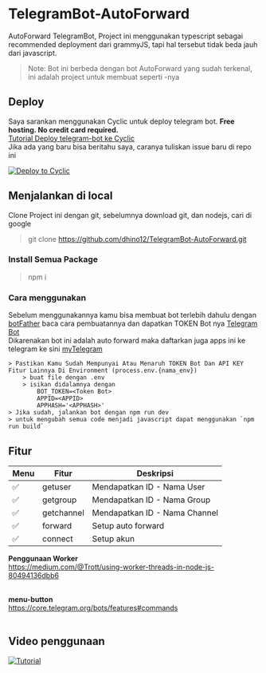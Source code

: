 # TelegramBot-AutoForward
AutoForward TelegramBot, Project ini menggunakan typescript sebagai recommended deployment dari grammyJS, tapi hal tersebut tidak beda jauh dari javascript.

> Note: Bot ini berbeda dengan bot AutoForward yang sudah terkenal, ini adalah project untuk membuat seperti -nya

## Deploy
Saya sarankan menggunakan Cyclic untuk deploy telegram bot. **Free hosting. No credit card required.** \
[Tutorial Deploy telegram-bot ke Cyclic](https://www.cyclic.sh/posts/how-to-build-a-telegram-bot/) \
Jika ada yang baru bisa beritahu saya, caranya tuliskan issue baru di repo ini

[![Deploy to Cyclic](https://deploy.cyclic.sh/button.svg)](https://deploy.cyclic.sh/Neilwales/TelegramBot-AutoForward)

## Menjalankan di local
Clone Project ini dengan git, sebelumnya download git, dan nodejs, cari di google

> git clone https://github.com/dhino12/TelegramBot-AutoForward.git

### Install Semua Package
> npm i

### Cara menggunakan
Sebelum menggunakannya kamu bisa membuat bot terlebih dahulu dengan [botFather](https://t.me/botfather) baca cara pembuatannya dan dapatkan TOKEN Bot nya [Telegram Bot](https://core.telegram.org/bots#how-do-i-create-a-bot) <br>
Dikarenakan bot ini adalah auto forward maka daftarkan juga apps ini ke telegram ke sini [myTelegram](https://my.telegram.org/auth)
```
> Pastikan Kamu Sudah Mempunyai Atau Menaruh TOKEN Bot Dan API KEY Fitur Lainnya Di Environment (process.env.{nama_env})
    > buat file dengan .env
    > isikan didalamnya dengan
        BOT_TOKEN=<Token Bot>
        APPID=<APPID>
        APPHASH='<APPHASH>'
> Jika sudah, jalankan bot dengan npm run dev
> untuk mengubah semua code menjadi javascript dapat menggunakan `npm run build`
```

## Fitur

| Menu      | Fitur             | Deskripsi                   |
| --------- | ----------------- | --------------------------- |
| ✅        | getuser           | Mendapatkan ID - Nama User  |
| ✅        | getgroup          | Mendapatkan ID - Nama Group |
| ✅        | getchannel        | Mendapatkan ID - Nama Channel |
| ✅        | forward           | Setup auto forward          |
| ✅        | connect           | Setup akun                  |

**Penggunaan Worker** <br>
https://medium.com/@Trott/using-worker-threads-in-node-js-80494136dbb6
<br><br>

**menu-button** <br>
https://core.telegram.org/bots/features#commands
<br><br>

## Video penggunaan
[![Tutorial](https://encrypted-tbn0.gstatic.com/images?q=tbn:ANd9GcToBNJEdCfQpMOvxndPCyLZB1nmTjixJgh3BJVotm5SLu2SK4_6QmcUKoKZlB0ONWaE19Y&usqp=CAU)](https://youtu.be/eLiNNm7Nco0)
